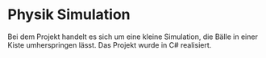 ﻿Physik Simulation
================

Bei dem Projekt handelt es sich um eine kleine Simulation, die Bälle in einer Kiste umherspringen lässt. Das Projekt wurde in C# realisiert.
